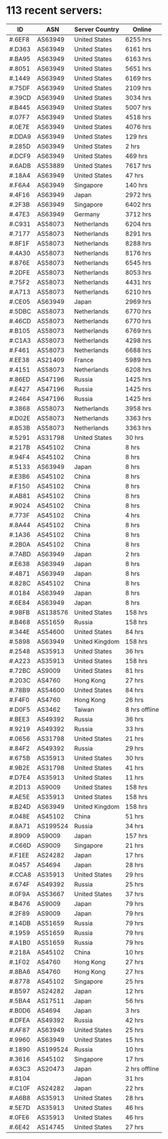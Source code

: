 # 113 recent servers:

| ID | ASN | Server Country | Online |
| ------ | ------ | ------ | ------ |
| #.6EF8 | AS63949 | United States | 6255 hrs |
| #.D363 | AS63949 | United States | 6161 hrs |
| #.BA95 | AS63949 | United States | 6163 hrs |
| #.8051 | AS63949 | United States | 5651 hrs |
| #.1449 | AS63949 | United States | 6169 hrs |
| #.75DF | AS63949 | United States | 2109 hrs |
| #.39CD | AS63949 | United States | 3034 hrs |
| #.B445 | AS63949 | United States | 5007 hrs |
| #.07F7 | AS63949 | United States | 4518 hrs |
| #.0E7E | AS63949 | United States | 4076 hrs |
| #.DDA9 | AS63949 | United States | 129 hrs |
| #.285D | AS63949 | United States | 2 hrs |
| #.DCF9 | AS63949 | United States | 469 hrs |
| #.6ADB | AS53889 | United States | 7617 hrs |
| #.18A4 | AS63949 | United States | 47 hrs |
| #.F6A4 | AS63949 | Singapore | 140 hrs |
| #.4F16 | AS63949 | Japan | 2972 hrs |
| #.2F3B | AS63949 | Singapore | 6402 hrs |
| #.47E3 | AS63949 | Germany | 3712 hrs |
| #.C931 | AS58073 | Netherlands | 6204 hrs |
| #.7177 | AS58073 | Netherlands | 8291 hrs |
| #.8F1F | AS58073 | Netherlands | 8288 hrs |
| #.4A30 | AS58073 | Netherlands | 8176 hrs |
| #.876E | AS58073 | Netherlands | 6545 hrs |
| #.2DFE | AS58073 | Netherlands | 8053 hrs |
| #.75F2 | AS58073 | Netherlands | 4431 hrs |
| #.A713 | AS58073 | Netherlands | 6210 hrs |
| #.CE05 | AS63949 | Japan | 2969 hrs |
| #.5DBC | AS58073 | Netherlands | 6770 hrs |
| #.46CD | AS58073 | Netherlands | 6770 hrs |
| #.B105 | AS58073 | Netherlands | 6769 hrs |
| #.C1A3 | AS58073 | Netherlands | 4298 hrs |
| #.F461 | AS58073 | Netherlands | 6688 hrs |
| #.EE38 | AS21409 | France | 5989 hrs |
| #.4151 | AS58073 | Netherlands | 6208 hrs |
| #.86ED | AS47196 | Russia | 1425 hrs |
| #.E427 | AS47196 | Russia | 1425 hrs |
| #.2464 | AS47196 | Russia | 1425 hrs |
| #.3868 | AS58073 | Netherlands | 3958 hrs |
| #.D02E | AS58073 | Netherlands | 3363 hrs |
| #.853B | AS58073 | Netherlands | 3363 hrs |
| #.5291 | AS31798 | United States | 30 hrs |
| #.217B | AS45102 | China | 8 hrs |
| #.94F4 | AS45102 | China | 8 hrs |
| #.5133 | AS63949 | Japan | 8 hrs |
| #.E3B6 | AS45102 | China | 8 hrs |
| #.F150 | AS45102 | China | 8 hrs |
| #.AB81 | AS45102 | China | 8 hrs |
| #.9024 | AS45102 | China | 8 hrs |
| #.773F | AS45102 | China | 4 hrs |
| #.8A44 | AS45102 | China | 8 hrs |
| #.1A36 | AS45102 | China | 8 hrs |
| #.2B0A | AS45102 | China | 8 hrs |
| #.7ABD | AS63949 | Japan | 2 hrs |
| #.E638 | AS63949 | Japan | 8 hrs |
| #.4871 | AS63949 | Japan | 8 hrs |
| #.828C | AS45102 | China | 8 hrs |
| #.0184 | AS63949 | Japan | 8 hrs |
| #.6E84 | AS63949 | Japan | 8 hrs |
| #.98FB | AS138576 | United States | 158 hrs |
| #.B468 | AS51659 | Russia | 158 hrs |
| #.344E | AS54600 | United States | 84 hrs |
| #.5898 | AS63949 | United Kingdom | 158 hrs |
| #.2548 | AS35913 | United States | 36 hrs |
| #.A223 | AS35913 | United States | 158 hrs |
| #.72BC | AS9009 | United States | 81 hrs |
| #.203C | AS4760 | Hong Kong | 27 hrs |
| #.78B9 | AS54600 | United States | 84 hrs |
| #.F4F0 | AS4760 | Hong Kong | 26 hrs |
| #.D0F5 | AS3462 | Taiwan | 8 hrs offline |
| #.BEE3 | AS49392 | Russia | 36 hrs |
| #.9219 | AS49392 | Russia | 33 hrs |
| #.0656 | AS31798 | United States | 21 hrs |
| #.84F2 | AS49392 | Russia | 29 hrs |
| #.675B | AS35913 | United States | 30 hrs |
| #.9B2E | AS31798 | United States | 41 hrs |
| #.D7E4 | AS35913 | United States | 11 hrs |
| #.2D13 | AS9009 | United States | 158 hrs |
| #.AE5E | AS35913 | United States | 158 hrs |
| #.B24D | AS63949 | United Kingdom | 158 hrs |
| #.048E | AS45102 | China | 51 hrs |
| #.8A71 | AS199524 | Russia | 34 hrs |
| #.8909 | AS9009 | Japan | 157 hrs |
| #.C66D | AS9009 | Singapore | 21 hrs |
| #.F1EE | AS24282 | Japan | 17 hrs |
| #.0457 | AS4694 | Japan | 28 hrs |
| #.CCA8 | AS35913 | United States | 29 hrs |
| #.674F | AS49392 | Russia | 25 hrs |
| #.0F9A | AS53667 | United States | 37 hrs |
| #.B476 | AS9009 | Japan | 79 hrs |
| #.2F89 | AS9009 | Japan | 79 hrs |
| #.14DB | AS51659 | Russia | 79 hrs |
| #.1959 | AS51659 | Russia | 79 hrs |
| #.A1B0 | AS51659 | Russia | 79 hrs |
| #.218A | AS45102 | China | 10 hrs |
| #.1F02 | AS4760 | Hong Kong | 27 hrs |
| #.8BA6 | AS4760 | Hong Kong | 27 hrs |
| #.8778 | AS45102 | Singapore | 25 hrs |
| #.B597 | AS24282 | Japan | 12 hrs |
| #.5BA4 | AS17511 | Japan | 56 hrs |
| #.B0D6 | AS4694 | Japan | 3 hrs |
| #.DFEA | AS49392 | Russia | 42 hrs |
| #.AF87 | AS63949 | United States | 25 hrs |
| #.9960 | AS63949 | United States | 15 hrs |
| #.1890 | AS199524 | Russia | 10 hrs |
| #.3616 | AS45102 | Singapore | 17 hrs |
| #.63C3 | AS20473 | Japan | 2 hrs offline |
| #.8104 |  | Japan | 31 hrs |
| #.C10F | AS24282 | Japan | 22 hrs |
| #.A6B8 | AS35913 | United States | 28 hrs |
| #.5E7D | AS35913 | United States | 46 hrs |
| #.0FE6 | AS35913 | United States | 46 hrs |
| #.6E42 | AS14745 | United States | 27 hrs |

